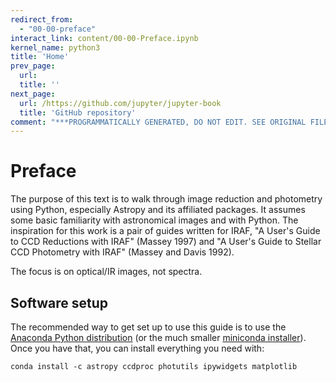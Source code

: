 ```yaml
---
redirect_from:
  - "00-00-preface"
interact_link: content/00-00-Preface.ipynb
kernel_name: python3
title: 'Home'
prev_page:
  url: 
  title: ''
next_page:
  url: /https://github.com/jupyter/jupyter-book
  title: 'GitHub repository'
comment: "***PROGRAMMATICALLY GENERATED, DO NOT EDIT. SEE ORIGINAL FILES IN /content***"
---
```


# Preface


The purpose of this text is to walk through image reduction and photometry using Python, especially Astropy and its affiliated packages. It assumes some basic familiarity with astronomical images and with Python. The inspiration for this work is a pair of guides written for IRAF, "A User's Guide to CCD Reductions with IRAF" (Massey 1997) and "A User's Guide to Stellar CCD Photometry with IRAF" (Massey and Davis 1992).

The focus is on optical/IR images, not spectra.

## Software setup

The recommended way to get set up to use this guide is to use the [Anaconda Python distribution](https://www.anaconda.com/download/) (or the much smaller [miniconda installer](https://conda.io/miniconda.html)). Once you have that, you can install everything you need with:

```
conda install -c astropy ccdproc photutils ipywidgets matplotlib
```
